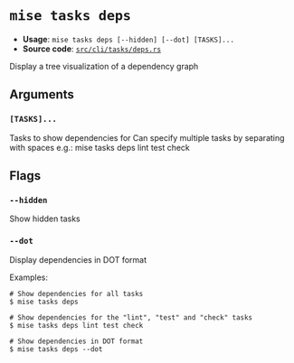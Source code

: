 # `mise tasks deps`

- **Usage**: `mise tasks deps [--hidden] [--dot] [TASKS]...`
- **Source code**: [`src/cli/tasks/deps.rs`](https://github.com/jdx/mise/blob/main/src/cli/tasks/deps.rs)

Display a tree visualization of a dependency graph

## Arguments

### `[TASKS]...`

Tasks to show dependencies for
Can specify multiple tasks by separating with spaces
e.g.: mise tasks deps lint test check

## Flags

### `--hidden`

Show hidden tasks

### `--dot`

Display dependencies in DOT format

Examples:

```
# Show dependencies for all tasks
$ mise tasks deps
```

```
# Show dependencies for the "lint", "test" and "check" tasks
$ mise tasks deps lint test check
```

```
# Show dependencies in DOT format
$ mise tasks deps --dot
```
